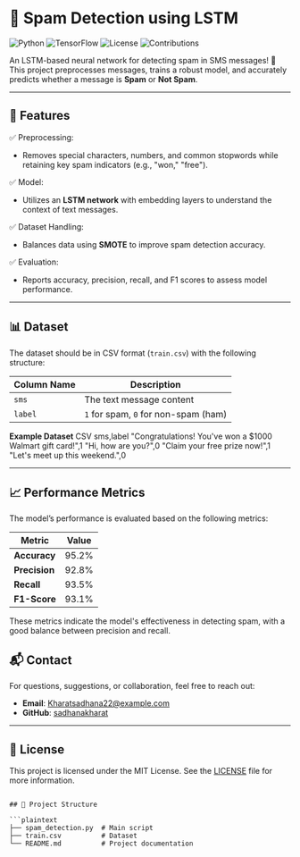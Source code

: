 # 📧 Spam Detection using LSTM

![Python](https://img.shields.io/badge/Python-3.8%2B-blue?logo=python)
![TensorFlow](https://img.shields.io/badge/TensorFlow-2.x-orange?logo=tensorflow)
![License](https://img.shields.io/badge/License-MIT-green)
![Contributions](https://img.shields.io/badge/Contributions-Welcome-brightgreen)

An LSTM-based neural network for detecting spam in SMS messages! 🚀 This project preprocesses messages, trains a robust model, and accurately predicts whether a message is **Spam** or **Not Spam**.

---

## 🎯 Features

✅ Preprocessing:
- Removes special characters, numbers, and common stopwords while retaining key spam indicators (e.g., "won," "free").

✅ Model:
- Utilizes an **LSTM network** with embedding layers to understand the context of text messages.

✅ Dataset Handling:
- Balances data using **SMOTE** to improve spam detection accuracy.

✅ Evaluation:
- Reports accuracy, precision, recall, and F1 scores to assess model performance.

---

## 📊 Dataset

The dataset should be in CSV format (`train.csv`) with the following structure:

| Column Name | Description                                      |
|-------------|--------------------------------------------------|
| `sms`       | The text message content                         |
| `label`     | `1` for spam, `0` for non-spam (ham)             |

 **Example Dataset**
CSV
sms,label
"Congratulations! You've won a $1000 Walmart gift card!",1
"Hi, how are you?",0
"Claim your free prize now!",1
"Let's meet up this weekend.",0

---

## 📈 Performance Metrics

The model’s performance is evaluated based on the following metrics:

| Metric       | Value  |
|--------------|--------|
| **Accuracy** | 95.2%  |
| **Precision**| 92.8%  |
| **Recall**   | 93.5%  |
| **F1-Score** | 93.1%  |

These metrics indicate the model's effectiveness in detecting spam, with a good balance between precision and recall.
## 📬 Contact

For questions, suggestions, or collaboration, feel free to reach out:

- **Email**: Kharatsadhana22@example.com
- **GitHub**: [sadhanakharat](https://github.com/sadhanakharat)

---

## 📜 License

This project is licensed under the MIT License. See the [LICENSE](LICENSE) file for more information.



```

## 📂 Project Structure

```plaintext
├── spam_detection.py  # Main script
├── train.csv          # Dataset
└── README.md          # Project documentation




